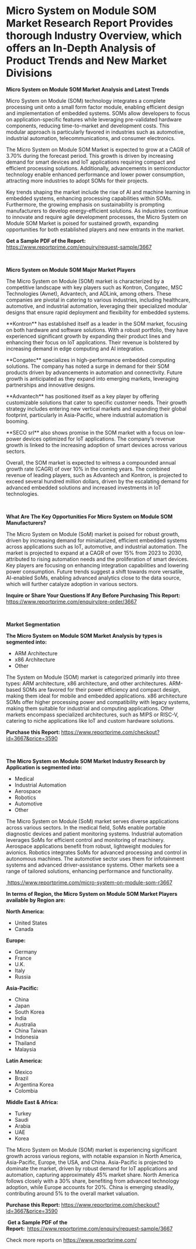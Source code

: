 <p><h1>Micro System on Module SOM Market Research Report Provides thorough Industry Overview, which offers an In-Depth Analysis of Product Trends and New Market Divisions</h1></p><p><strong>Micro System on Module SOM Market Analysis and Latest Trends</strong></p>
<p><p>Micro System on Module (SOM) technology integrates a complete processing unit onto a small form factor module, enabling efficient design and implementation of embedded systems. SOMs allow developers to focus on application-specific features while leveraging pre-validated hardware components, reducing time-to-market and development costs. This modular approach is particularly favored in industries such as automotive, industrial automation, telecommunications, and consumer electronics.</p><p>The Micro System on Module SOM Market is expected to grow at a CAGR of 3.70% during the forecast period. This growth is driven by increasing demand for smart devices and IoT applications requiring compact and efficient processing solutions. Additionally, advancements in semiconductor technology enable enhanced performance and lower power consumption, attracting more industries to adopt SOMs for their projects. </p><p>Key trends shaping the market include the rise of AI and machine learning in embedded systems, enhancing processing capabilities within SOMs. Furthermore, the growing emphasis on sustainability is prompting manufacturers to develop energy-efficient solutions. As industries continue to innovate and require agile development processes, the Micro System on Module SOM Market is poised for sustained growth, expanding opportunities for both established players and new entrants in the market.</p></p>
<p><strong>Get a Sample PDF of the Report:&nbsp;</strong> <a href="https://www.reportprime.com/enquiry/request-sample/3667?utm_campaign=2296&utm_medium=2&utm_source=Github&utm_content=ia&utm_term=18032025&utm_id=micro-system-on-module-som">https://www.reportprime.com/enquiry/request-sample/3667</a></p>
<p>&nbsp;</p>
<p><strong>Micro System on Module SOM Major Market Players</strong></p>
<p><p>The Micro System on Module (SOM) market is characterized by a competitive landscape with key players such as Kontron, Congatec, MSC Technologies (Avnet), Advantech, and ADLink, among others. These companies are pivotal in catering to various industries, including healthcare, automotive, and industrial automation, leveraging their specialized modular designs that ensure rapid deployment and flexibility for embedded systems.</p><p>**Kontron** has established itself as a leader in the SOM market, focusing on both hardware and software solutions. With a robust portfolio, they have experienced significant growth by expanding their product lines and enhancing their focus on IoT applications. Their revenue is bolstered by increasing demand in edge computing and AI integration.</p><p>**Congatec** specializes in high-performance embedded computing solutions. The company has noted a surge in demand for their SOM products driven by advancements in automation and connectivity. Future growth is anticipated as they expand into emerging markets, leveraging partnerships and innovative designs.</p><p>**Advantech** has positioned itself as a key player by offering customizable solutions that cater to specific customer needs. Their growth strategy includes entering new vertical markets and expanding their global footprint, particularly in Asia-Pacific, where industrial automation is booming.</p><p>**SECO srl** also shows promise in the SOM market with a focus on low-power devices optimized for IoT applications. The company’s revenue growth is linked to the increasing adoption of smart devices across various sectors.</p><p>Overall, the SOM market is expected to witness a compounded annual growth rate (CAGR) of over 10% in the coming years. The combined revenue of leading players, such as Advantech and Kontron, is projected to exceed several hundred million dollars, driven by the escalating demand for advanced embedded solutions and increased investments in IoT technologies.</p></p>
<p>&nbsp;</p>
<p><strong>What Are The Key Opportunities For Micro System on Module SOM Manufacturers?</strong></p>
<p><p>The Micro System on Module (SoM) market is poised for robust growth, driven by increasing demand for miniaturized, efficient embedded systems across applications such as IoT, automotive, and industrial automation. The market is projected to expand at a CAGR of over 15% from 2023 to 2030, attributed to rising automation needs and the proliferation of smart devices. Key players are focusing on enhancing integration capabilities and lowering power consumption. Future trends suggest a shift towards more versatile, AI-enabled SoMs, enabling advanced analytics close to the data source, which will further catalyze adoption in various sectors.</p></p>
<p><strong>Inquire or Share Your Questions If Any Before Purchasing This Report:</strong> <a href="https://www.reportprime.com/enquiry/pre-order/3667?utm_campaign=2296&utm_medium=2&utm_source=Github&utm_content=ia&utm_term=18032025&utm_id=micro-system-on-module-som">https://www.reportprime.com/enquiry/pre-order/3667</a></p>
<p>&nbsp;</p>
<p><strong>Market Segmentation</strong></p>
<p><strong>The Micro System on Module SOM Market Analysis by types is segmented into:</strong></p>
<p><ul><li>ARM Architecture</li><li>x86 Architecture</li><li>Other</li></ul></p>
<p><p>The System on Module (SOM) market is categorized primarily into three types: ARM architecture, x86 architecture, and other architectures. ARM-based SOMs are favored for their power efficiency and compact design, making them ideal for mobile and embedded applications. x86 architecture SOMs offer higher processing power and compatibility with legacy systems, making them suitable for industrial and computing applications. Other markets encompass specialized architectures, such as MIPS or RISC-V, catering to niche applications like IoT and custom hardware solutions.</p></p>
<p><strong>Purchase this Report:&nbsp;</strong><a href="https://www.reportprime.com/checkout?id=3667&price=3590&utm_campaign=2296&utm_medium=2&utm_source=Github&utm_content=ia&utm_term=18032025&utm_id=micro-system-on-module-som">https://www.reportprime.com/checkout?id=3667&price=3590</a></p>
<p>&nbsp;</p>
<p><strong>The Micro System on Module SOM Market Industry Research by Application is segmented into:</strong></p>
<p><ul><li>Medical</li><li>Industrial Automation</li><li>Aerospace</li><li>Robotics</li><li>Automotive</li><li>Other</li></ul></p>
<p><p>The Micro System on Module (SoM) market serves diverse applications across various sectors. In the medical field, SoMs enable portable diagnostic devices and patient monitoring systems. Industrial automation leverages SoMs for efficient control and monitoring of machinery. Aerospace applications benefit from robust, lightweight modules for avionics. Robotics integrates SoMs for advanced processing and control in autonomous machines. The automotive sector uses them for infotainment systems and advanced driver-assistance systems. Other markets see a range of tailored solutions, enhancing performance and functionality.</p></p>
<p><a href="https://www.reportprime.com/micro-system-on-module-som-r3667?utm_campaign=2296&utm_medium=2&utm_source=Github&utm_content=ia&utm_term=18032025&utm_id=micro-system-on-module-som">&nbsp;https://www.reportprime.com/micro-system-on-module-som-r3667</a></p>
<p><strong>In terms of Region, the Micro System on Module SOM Market Players available by Region are:</strong></p>
<p>
    <p> <strong> North America: </strong>
        <ul>
            <li>United States</li>
            <li>Canada</li>
        </ul>
        </p> 
    <p> <strong> Europe: </strong>
        <ul>
            <li>Germany</li>
            <li>France</li>
            <li>U.K.</li>
            <li>Italy</li>
            <li>Russia</li>
        </ul>
        </p> 
    <p> <strong> Asia-Pacific: </strong>
        <ul>
            <li>China</li>
            <li>Japan</li>
            <li>South Korea</li>
            <li>India</li>
            <li>Australia</li>
            <li>China Taiwan</li>
            <li>Indonesia</li>
            <li>Thailand</li>
            <li>Malaysia</li>
        </ul>
        </p> 
    <p> <strong> Latin America: </strong>
        <ul>
            <li>Mexico</li>
            <li>Brazil</li>
            <li>Argentina Korea</li>
            <li>Colombia</li>
        </ul>
        </p> 
    <p> <strong> Middle East & Africa: </strong>
        <ul>
            <li>Turkey</li>
            <li>Saudi</li>
            <li>Arabia</li>
            <li>UAE</li>
            <li>Korea</li>
        </ul>
    </p>
    </p>
<p><p>The Micro System on Module (SOM) market is experiencing significant growth across various regions, with notable expansion in North America, Asia-Pacific, Europe, the USA, and China. Asia-Pacific is projected to dominate the market, driven by robust demand for IoT applications and automation, capturing approximately 45% market share. North America follows closely with a 30% share, benefiting from advanced technology adoption, while Europe accounts for 20%. China is emerging steadily, contributing around 5% to the overall market valuation.</p></p>
<p><strong>Purchase this Report: </strong><a href="https://www.reportprime.com/checkout?id=3667&price=3590&utm_campaign=2296&utm_medium=2&utm_source=Github&utm_content=ia&utm_term=18032025&utm_id=micro-system-on-module-som">https://www.reportprime.com/checkout?id=3667&price=3590</a></p>
<p>&nbsp;<strong>Get a Sample PDF of the Report:&nbsp;&nbsp;</strong><a href="https://www.reportprime.com/enquiry/request-sample/3667?utm_campaign=2296&utm_medium=2&utm_source=Github&utm_content=ia&utm_term=18032025&utm_id=micro-system-on-module-som">https://www.reportprime.com/enquiry/request-sample/3667</a></p>
<p><strong></strong></p>
<p>Check more reports on <a href="https://www.reportprime.com/?utm_campaign=2296&utm_medium=2&utm_source=Github&utm_content=ia&utm_term=18032025&utm_id=micro-system-on-module-som">https://www.reportprime.com/</a></p>